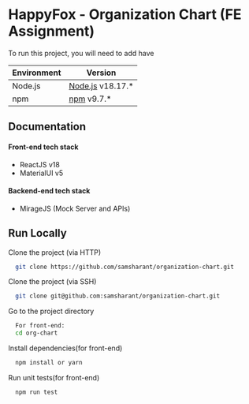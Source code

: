 # HappyFox - Organization Chart (FE Assignment)

To run this project, you will need to add have

| Environment | Version                                                                    |
| ----------- | -------------------------------------------------------------------------- |
| Node.js     | [Node.js](https://nodejs.org/) v18.17.\*                                   |
| npm         | [npm](https://docs.npmjs.com/try-the-latest-stable-version-of-npm) v9.7.\* |

## Documentation

#### Front-end tech stack

- ReactJS v18
- MaterialUI v5

#### Backend-end tech stack

- MirageJS (Mock Server and APIs)

## Run Locally

Clone the project (via HTTP)

```bash
  git clone https://github.com/samsharant/organization-chart.git
```

Clone the project (via SSH)

```bash
  git clone git@github.com:samsharant/organization-chart.git
```

Go to the project directory

```bash
  For front-end:
  cd org-chart
```

Install dependencies(for front-end)

```bash
  npm install or yarn
```

Run unit tests(for front-end)

```bash
  npm run test

```
